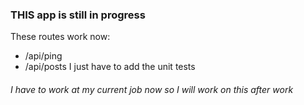 ### THIS app is still in progress
These routes work now:
* /api/ping
* /api/posts 
I just have to add the unit tests
###### I have to work at my current job now so I will work on this after work 